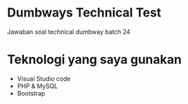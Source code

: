 # Dumbways Technical Test
Jawaban soal technical dumbway batch 24

# Teknologi yang saya gunakan
 - Visual Studio code
 - PHP & MySQL
 - Bootstrap
